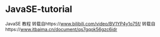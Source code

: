 # JavaSE-tutorial
JavaSE 教程
转载自https://www.bilibili.com/video/BV1YP4y1o75f/
转载自https://www.itbaima.cn/document/qs7gqok56gzc6idr
